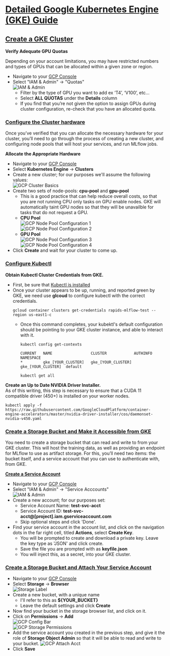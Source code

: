 # [Detailed Google Kubernetes Engine (GKE) Guide](#anchor-start)
## [Create a GKE Cluster](#anchor-create-cluster)
__Verify Adequate GPU Quotas__

Depending on your account limitations, you may have restricted numbers and types of GPUs that can be allocated within a given zone or region.

- Navigate to your [GCP Console](https://console.cloud.google.com/)
- Select "IAM & Admin" $\rightarrow$ "Quotas"  
    ![IAM & Admin](./images/gcp_iam_admin.png)  
    - Filter by the type of GPU you want to add ex ‘T4’, ‘V100’, etc...
    - Select __ALL QUOTAS__ under the __Details__ column
    - If you find that you’re not given the option to assign GPUs during cluster configuration, re-check that you have an allocated quota.

### [Configure the Cluster hardware](#anchor-configure-cluster)
Once you’ve verified that you can allocate the necessary hardware for your cluster, you’ll need to go through the process 
of creating a new cluster, and configuring node pools that will host your services, and run MLflow jobs.

__Allocate the Appropriate Hardware__

- Navigate to your [GCP Console](https://console.cloud.google.com/)
- Select __Kubernetes Engine__ $\rightarrow$ __Clusters__
- Create a new cluster; for our purposes we'll assume the following values:  
    ![GCP Cluster Basics](./images/gcp_cluster_basics.png)
- Create two sets of node-pools: __cpu-pool__ and __gpu-pool__
    - This is a good practice that can help reduce overall costs, so that you are not running CPU only
    tasks on GPU enable nodes. GKE will automatically taint GPU nodes so that they will be unavailble for
    tasks that do not request a GPU.
    - __CPU Pool__  
        ![GCP Node Pool Configuration 1](./images/gcp_node_pools_1.png)  
        ![GCP Node Pool Configuration 2](./images/gcp_node_pools_2.png)  
    - __GPU Pool__   
        ![GCP Node Pool Configuration 3](./images/gcp_node_pools_3.png)  
        ![GCP Node Pool Configuration 4](./images/gcp_node_pools_4.png)  
- Click __Create__ and wait for your cluster to come up.

### [Configure Kubectl](#anchor-kubectl)
__Obtain Kubectl Cluster Credentials from GKE.__
- First, be sure that [Kubectl is installed](https://kubernetes.io/docs/tasks/tools/install-kubectl/)
- Once your cluster appears to be up, running, and reported green by GKE, we need use __glcoud__ to configure kubectl
with the correct credentials.
   ```shell script
   gcloud container clusters get-credentials rapids-mlflow-test --region us-east1-c
   ```
   - Once this command completes, your kubektl's default configuration should be pointing to your GKE cluster instance,
   and able to interact with it.
       ```shell script
      kubectl config get-contexts
      
      CURRENT   NAME                 CLUSTER            AUTHINFO            NAMESPACE
      *         gke_[YOUR_CLUSTER]   gke_[YOUR_CLUSTER] gke_[YOUR_CLUSTER]  default
       ```
        
       ```shell script
       kubectl get all
       ```
__Create an Up to Date NVIDIA Driver Installer.__  
As of this writing, this step is necessary to ensure that a CUDA 11 compatible driver (450+) is installed on your worker nodes.

```shell script
kubectl apply -f https://raw.githubusercontent.com/GoogleCloudPlatform/container-engine-accelerators/master/nvidia-driver-installer/cos/daemonset-nvidia-v450.yaml
```

### [Create a Storage Bucket and Make it Accessible from GKE](#anchor-create-storage-bucket)
You need to create a storage bucket that can read and write to from your GKE cluster. This will host the training data,
as well as providing an endpoint for MLflow to use as artifact storage. For this, you’ll need two items: the bucket itself,
and a service account that you can use to authenticate with, from GKE.

[__Create a Service Account__](#anchor-create-service-account)
- Navigate to your [GCP Console](https://console.cloud.google.com/)
- Select "IAM & Admin" $\rightarrow$ "Service Acccounts"  
    ![IAM & Admin](./images/gcp_iam_admin.png)
- Create a new account; for our purposes set:
    - Service Account Name: __test-svc-acct__
    - Service Account ID: __test-svc-acct@[project].iam.gserviceaccount.com__
    - Skip optional steps and click 'Done'.
- Find your service account in the account list, and click on the navigation dots in the far right cell, titled __Actions__,
select __Create Key__.
    - You will be prompted to create and download a private key.
    Leave the key type as 'JSON' and click create.
    - Save the file you are prompted with as __keyfile.json__
    - You will inject this, as a secret, into your GKE cluster.

### [Create a Storage Bucket and Attach Your Service Account](#anchor-config-storage-bucket)
- Navigate to your [GCP Console](https://console.cloud.google.com/)
- Select __Storage__ $\rightarrow$ __Browser__  
    ![Storage Label](./images/gcp_storage.png)  
- Create a new bucket, with a unique name
    - I'll refer to this as __\${YOUR_BUCKET}__
    - Leave the default settings and click __Create__
- Now find your bucket in the storage browser list, and click on it.
- Click on __Permissions__ $\rightarrow$ __Add__  
    ![GCP Config Bar](./images/gcp_config_bar.png)  
    ![GCP Storage Permissions](./images/gcp_bucket_permissions_2.png)  
- Add the service account you created in the previous step, and give it the role of __Storage Object Admin__ so that it will be
able to read and write to your bucket.
    ![GCP Attach Acct](./images/gcp_attach_account.png)  
- Click __Save__
    
